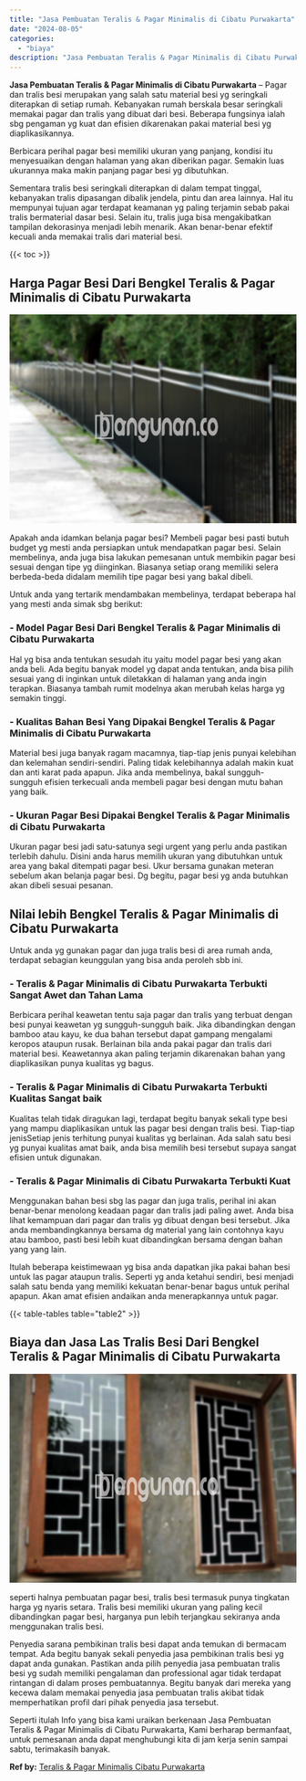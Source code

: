 ```yaml
---
title: "Jasa Pembuatan Teralis & Pagar Minimalis di Cibatu Purwakarta"
date: "2024-08-05"
categories: 
  - "biaya"
description: "Jasa Pembuatan Teralis & Pagar Minimalis di Cibatu Purwakarta. Seperti itulah Info yang bisa kami uraikan berkenaan Jasa Pembuatan Teralis & Pagar Minimalis..."
---
```


**Jasa Pembuatan Teralis & Pagar Minimalis di Cibatu Purwakarta** – Pagar dan tralis besi merupakan yang salah satu material besi yg seringkali diterapkan di setiap rumah. Kebanyakan rumah berskala besar seringkali memakai pagar dan tralis yang dibuat dari besi. Beberapa fungsinya ialah sbg pengaman yg kuat dan efisien dikarenakan pakai material besi yg diaplikasikannya.

Berbicara perihal pagar besi memiliki ukuran yang panjang, kondisi itu menyesuaikan dengan halaman yang akan diberikan pagar. Semakin luas ukurannya maka makin panjang pagar besi yg dibutuhkan.

Sementara tralis besi seringkali diterapkan di dalam tempat tinggal, kebanyakan tralis dipasangan dibalik jendela, pintu dan area lainnya. Hal itu mempunyai tujuan agar terdapat keamanan yg paling terjamin sebab pakai tralis bermaterial dasar besi. Selain itu, tralis juga bisa mengakibatkan tampilan dekorasinya menjadi lebih menarik. Akan benar-benar efektif kecuali anda memakai tralis dari material besi.

{{< toc >}}

## Harga Pagar Besi Dari Bengkel Teralis & Pagar Minimalis di Cibatu Purwakarta

![Jasa Pembuatan Teralis & Pagar Minimalis di Cibatu Purwakarta](/images/pagar-minimalis-murah-64.png)

Apakah anda idamkan belanja pagar besi? Membeli pagar besi pasti butuh budget yg mesti anda persiapkan untuk mendapatkan pagar besi. Selain membelinya, anda juga bisa lakukan pemesanan untuk membikin pagar besi sesuai dengan tipe yg diinginkan. Biasanya setiap orang memiliki selera berbeda-beda didalam memilih tipe pagar besi yang bakal dibeli.

Untuk anda yang tertarik mendambakan membelinya, terdapat beberapa hal yang mesti anda simak sbg berikut:
### \- Model Pagar Besi Dari Bengkel Teralis & Pagar Minimalis di Cibatu Purwakarta

Hal yg bisa anda tentukan sesudah itu yaitu model pagar besi yang akan anda beli. Ada begitu banyak model yg dapat anda tentukan, anda bisa pilih sesuai yang di inginkan untuk diletakkan di halaman yang anda ingin terapkan. Biasanya tambah rumit modelnya akan merubah kelas harga yg semakin tinggi.

### \- Kualitas Bahan Besi Yang Dipakai Bengkel Teralis & Pagar Minimalis di Cibatu Purwakarta

Material besi juga banyak ragam macamnya, tiap-tiap jenis punyai kelebihan dan kelemahan sendiri-sendiri. Paling tidak kelebihannya adalah makin kuat dan anti karat pada apapun. Jika anda membelinya, bakal sungguh-sungguh efisien terkecuali anda membeli pagar besi dengan mutu bahan yang baik.

### \- Ukuran Pagar Besi Dipakai Bengkel Teralis & Pagar Minimalis di Cibatu Purwakarta

Ukuran pagar besi jadi satu-satunya segi urgent yang perlu anda pastikan terlebih dahulu. Disini anda harus memilih ukuran yang dibutuhkan untuk area yang bakal ditempati pagar besi. Ukur bersama gunakan meteran sebelum akan belanja pagar besi. Dg begitu, pagar besi yg anda butuhkan akan dibeli sesuai pesanan.

## Nilai lebih Bengkel Teralis & Pagar Minimalis di Cibatu Purwakarta

Untuk anda yg gunakan pagar dan juga tralis besi di area rumah anda, terdapat sebagian keunggulan yang bisa anda peroleh sbb ini.

### \- Teralis & Pagar Minimalis di Cibatu Purwakarta Terbukti Sangat Awet dan Tahan Lama

Berbicara perihal keawetan tentu saja pagar dan tralis yang terbuat dengan besi punyai keawetan yg sungguh-sungguh baik. Jika dibandingkan dengan bamboo atau kayu, ke dua bahan tersebut dapat gampang mengalami keropos ataupun rusak. Berlainan bila anda pakai pagar dan tralis dari material besi. Keawetannya akan paling terjamin dikarenakan bahan yang diaplikasikan punya kualitas yg bagus.

### \- Teralis & Pagar Minimalis di Cibatu Purwakarta Terbukti Kualitas Sangat baik

Kualitas telah tidak diragukan lagi, terdapat begitu banyak sekali type besi yang mampu diaplikasikan untuk las pagar besi dengan tralis besi. Tiap-tiap jenisSetiap jenis terhitung punyai kualitas yg berlainan. Ada salah satu besi yg punyai kualitas amat baik, anda bisa memilih besi tersebut supaya sangat efisien untuk digunakan.

### \- Teralis & Pagar Minimalis di Cibatu Purwakarta Terbukti Kuat

Menggunakan bahan besi sbg las pagar dan juga tralis, perihal ini akan benar-benar menolong keadaan pagar dan tralis jadi paling awet. Anda bisa lihat kemampuan dari pagar dan tralis yg dibuat dengan besi tersebut. Jika anda membandingkannya bersama dg material yang lain contohnya kayu atau bamboo, pasti besi lebih kuat dibandingkan bersama dengan bahan yang yang lain.

Itulah beberapa keistimewaan yg bisa anda dapatkan jika pakai bahan besi untuk las pagar ataupun tralis. Seperti yg anda ketahui sendiri, besi menjadi salah satu benda yang memiliki kekuatan benar-benar bagus untuk perihal apapun. Akan amat efisien andaikan anda menerapkannya untuk pagar.

{{< table-tables table="table2" >}}

## Biaya dan Jasa Las Tralis Besi Dari Bengkel Teralis & Pagar Minimalis di Cibatu Purwakarta

![Jasa Pembuatan Teralis & Pagar Minimalis di Cibatu Purwakarta](/images/teralis-minimalis-murah-41.png)

seperti halnya pembuatan pagar besi, tralis besi termasuk punya tingkatan harga yg nyaris setara. Tralis besi memiliki ukuran yang paling kecil dibandingkan pagar besi, harganya pun lebih terjangkau sekiranya anda menggunakan tralis besi.

Penyedia sarana pembikinan tralis besi dapat anda temukan di bermacam tempat. Ada begitu banyak sekali penyedia jasa pembikinan tralis besi yg dapat anda gunakan. Pastikan anda pilih penyedia jasa pembuatan tralis besi yg sudah memiliki pengalaman dan professional agar tidak terdapat rintangan di dalam proses pembuatannya. Begitu banyak dari mereka yang kecewa dalam memakai penyedia jasa pembuatan tralis akibat tidak memperhatikan profil dari pihak penyedia jasa tersebut.

Seperti itulah Info yang bisa kami uraikan berkenaan Jasa Pembuatan Teralis & Pagar Minimalis di Cibatu Purwakarta, Kami berharap bermanfaat, untuk pemesanan anda dapat menghubungi kita di jam kerja senin sampai sabtu, terimakasih banyak.

**Ref by:** [Teralis & Pagar Minimalis Cibatu Purwakarta](https://id.wikipedia.org/wiki/Teralis)
